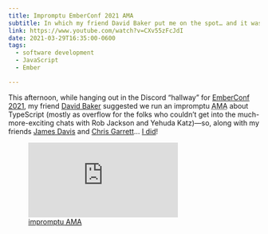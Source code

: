 ```yaml
---
title: Impromptu EmberConf 2021 AMA
subtitle: In which my friend David Baker put me on the spot… and it was *great*!
link: https://www.youtube.com/watch?v=CXv55zFcJdI
date: 2021-03-29T16:35:00-0600
tags:
  - software development
  - JavaScript
  - Ember

---
```


This afternoon, while hanging out in the Discord “hallway” for [EmberConf 2021](https://emberconf.com), my friend [David Baker](http://acorncom.github.io) suggested we run an impromptu <abbr title="Ask Me Anything">AMA</abbr> about TypeScript (mostly as overflow for the folks who couldn’t get into the much-more-exciting chats with Rob Jackson and Yehuda Katz)—so, along with my friends [James Davis](https://jamescdavis.com) and [Chris Garrett](https://www.pzuraq.com)… [I did]({{link}})!

<figure class='embed'>

<div class='embed__wrapper'>

<iframe class='embed__content' src="https://www.youtube.com/embed/CXv55zFcJdI" title="YouTube video player" frameborder="0" allow="accelerometer; autoplay; clipboard-write; encrypted-media; gyroscope; picture-in-picture" allowfullscreen></iframe>

</div>

<figcaption><a href="{{link}}">impromptu <abbr title="Ask Me Anything">AMA</abbr></figcaption>

</figure>